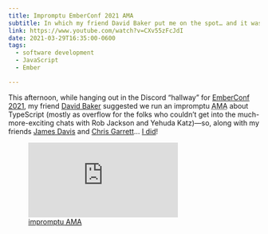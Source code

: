 ```yaml
---
title: Impromptu EmberConf 2021 AMA
subtitle: In which my friend David Baker put me on the spot… and it was *great*!
link: https://www.youtube.com/watch?v=CXv55zFcJdI
date: 2021-03-29T16:35:00-0600
tags:
  - software development
  - JavaScript
  - Ember

---
```


This afternoon, while hanging out in the Discord “hallway” for [EmberConf 2021](https://emberconf.com), my friend [David Baker](http://acorncom.github.io) suggested we run an impromptu <abbr title="Ask Me Anything">AMA</abbr> about TypeScript (mostly as overflow for the folks who couldn’t get into the much-more-exciting chats with Rob Jackson and Yehuda Katz)—so, along with my friends [James Davis](https://jamescdavis.com) and [Chris Garrett](https://www.pzuraq.com)… [I did]({{link}})!

<figure class='embed'>

<div class='embed__wrapper'>

<iframe class='embed__content' src="https://www.youtube.com/embed/CXv55zFcJdI" title="YouTube video player" frameborder="0" allow="accelerometer; autoplay; clipboard-write; encrypted-media; gyroscope; picture-in-picture" allowfullscreen></iframe>

</div>

<figcaption><a href="{{link}}">impromptu <abbr title="Ask Me Anything">AMA</abbr></figcaption>

</figure>